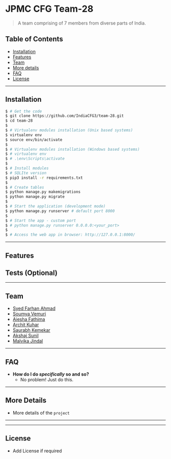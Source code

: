 # JPMC CFG Team-28

> A team comprising of 7 members from diverse parts of India.

## Table of Contents

- [Installation](#installation)
- [Features](#features)
- [Team](#team)
- [More details](#more-details)
- [FAQ](#faq)
- [License](#license)


---


## Installation ##


```bash
$ # Get the code
$ git clone https://github.com/IndiaCFG3/team-28.git
$ cd team-28
$
$ # Virtualenv modules installation (Unix based systems)
$ virtualenv env
$ source env/bin/activate
$
$ # Virtualenv modules installation (Windows based systems)
$ # virtualenv env
$ # .\env\Scripts\activate
$
$ # Install modules
$ # SQLIte version
$ pip3 install -r requirements.txt
$
$ # Create tables
$ python manage.py makemigrations
$ python manage.py migrate
$
$ # Start the application (development mode)
$ python manage.py runserver # default port 8000
$
$ # Start the app - custom port 
$ # python manage.py runserver 0.0.0.0:<your_port>
$
$ # Access the web app in browser: http://127.0.0.1:8000/
```

---

## Features ##
## Tests (Optional)

---

## Team ##

- [Syed Farhan Ahmad](https://www.linkedin.com/in/syedfarhanahmad/)
- [Soumya Vemuri]() 
- [Aiesha Fathima]()
- [Archit Kuhar]()
- [Saurabh Kemekar](https://www.linkedin.com/in/saurabh-kemekar-a8589710b/)
- [Akshaj Sunil]()
- [Malvika Jindal]()

---

## FAQ ##

- **How do I do *specifically* so and so?**
    - No problem! Just do this.

---

## More Details ##

- More details of the `project`

---


---

## License ##
- Add License if required
